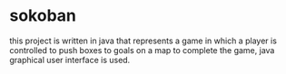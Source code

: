 # sokoban
this project is written in java that represents a game in which a player is controlled to push boxes to goals on a map to complete the game, java graphical user interface is used.
